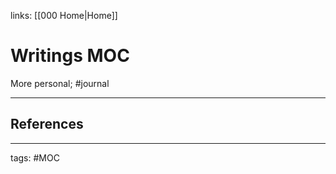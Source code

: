 links: [[000 Home|Home]]

# Writings MOC

More personal;
#journal

---

## References

---

tags: #MOC
